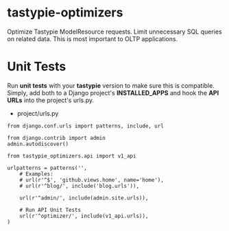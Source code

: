 tastypie-optimizers
===================

Optimize Tastypie ModelResource requests. Limit unnecessary SQL queries on related data. This is most important to OLTP applications.

Unit Tests
==========

Run **unit tests** with your **tastypie** version to make sure this is compatible. Simply, add both to a Django project's **INSTALLED_APPS** and hook the **API URLs** into the project's urls.py.

* project/urls.py

```
from django.conf.urls import patterns, include, url

from django.contrib import admin
admin.autodiscover()

from tastypie_optimizers.api import v1_api

urlpatterns = patterns('',
    # Examples:
    # url(r'^$', 'github.views.home', name='home'),
    # url(r'^blog/', include('blog.urls')),

    url(r'^admin/', include(admin.site.urls)),

    # Run API Unit Tests
    url(r'^optimizer/', include(v1_api.urls)),
)
```
